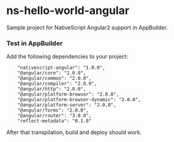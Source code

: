 # ns-hello-world-angular
Sample project for NativeScript Angular2 support in AppBuilder.

### Test in AppBuilder
Add the following dependencies to your project:
```
    "nativescript-angular": "1.0.0",
    "@angular/core": "2.0.0",
    "@angular/common": "2.0.0",
    "@angular/compiler": "2.0.0",
    "@angular/http": "2.0.0",
    "@angular/platform-browser": "2.0.0",
    "@angular/platform-browser-dynamic": "2.0.0",
    "@angular/platform-server": "2.0.0",
    "@angular/forms": "2.0.0",
    "@angular/router": "3.0.0",
    "reflect-metadata": "0.1.8"
```

After that transpilation, build and deploy should work.
